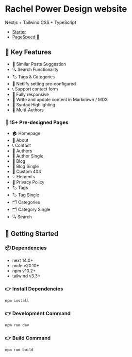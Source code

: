 # Rachel Power Design website
Nextjs + Tailwind CSS + TypeScript 
 - [Starter](https://img.shields.io/github/license/zeon-studio/nextplate)
 - [PageSpeed 🚀](https://pagespeed.web.dev/analysis/https-rpd-vercel-app/kgoakwksu7?form_factor=mobile)

## 📌 Key Features
- 🎯 Similar Posts Suggestion
- 🔍 Search Functionality
- 🏷️ Tags & Categories
- 🔗 Netlify setting pre-configured
- 📞 Support contact form
- 📱 Fully responsive
- 📝 Write and update content in Markdown / MDX
- 🔳 Syntax Highlighting
- 👥 Multi-Authors

### 📄 15+ Pre-designed Pages
- 🏠 Homepage
- 👤 About
- 📞 Contact
- 👥 Authors
- 👤 Author Single
- 📝 Blog
- 📝 Blog Single
- 🚫 Custom 404
- 💡 Elements
- 📄 Privacy Policy
- 🏷️ Tags
- 🏷️ Tag Single
- 🗂️ Categories
- 🗂️ Category Single
- 🔍 Search

## 🚀 Getting Started

### 📦 Dependencies

- next 14.0+
- node v20.10+
- npm v10.2+
- tailwind v3.3+

### 👉 Install Dependencies

```bash
npm install
```

### 👉 Development Command

```bash
npm run dev
```

### 👉 Build Command

```bash
npm run build
```
